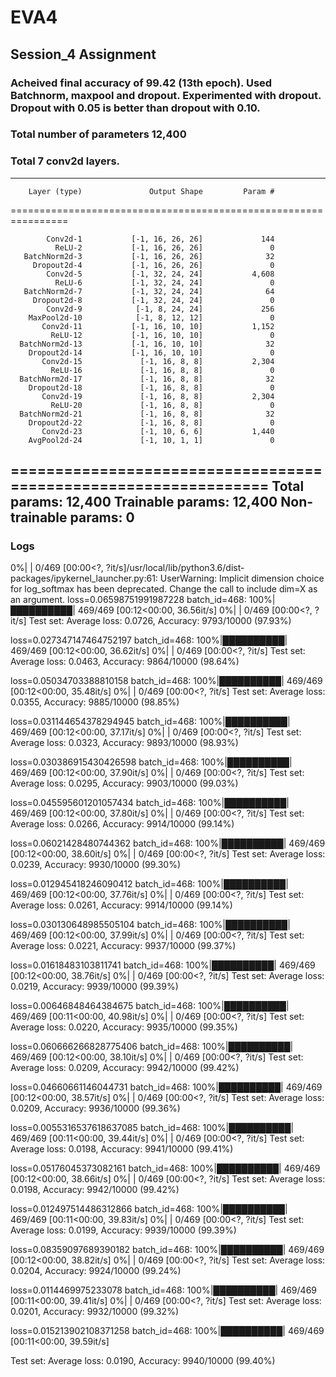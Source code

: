 # EVA4
## Session_4 Assignment

### Acheived final accuracy of 99.42 (13th epoch). Used Batchnorm, maxpool and  dropout. Experimented with dropout. Dropout with 0.05 is better than dropout with 0.10.
### Total number of parameters 12,400
### Total 7 conv2d layers.


----------------------------------------------------------------
        Layer (type)               Output Shape         Param #
================================================================
            
            Conv2d-1           [-1, 16, 26, 26]             144
              ReLU-2           [-1, 16, 26, 26]               0
       BatchNorm2d-3           [-1, 16, 26, 26]              32
         Dropout2d-4           [-1, 16, 26, 26]               0
            Conv2d-5           [-1, 32, 24, 24]           4,608
              ReLU-6           [-1, 32, 24, 24]               0
       BatchNorm2d-7           [-1, 32, 24, 24]              64
         Dropout2d-8           [-1, 32, 24, 24]               0
            Conv2d-9            [-1, 8, 24, 24]             256
        MaxPool2d-10            [-1, 8, 12, 12]               0
           Conv2d-11           [-1, 16, 10, 10]           1,152
             ReLU-12           [-1, 16, 10, 10]               0
      BatchNorm2d-13           [-1, 16, 10, 10]              32
        Dropout2d-14           [-1, 16, 10, 10]               0
           Conv2d-15             [-1, 16, 8, 8]           2,304
             ReLU-16             [-1, 16, 8, 8]               0
      BatchNorm2d-17             [-1, 16, 8, 8]              32
        Dropout2d-18             [-1, 16, 8, 8]               0
           Conv2d-19             [-1, 16, 8, 8]           2,304
             ReLU-20             [-1, 16, 8, 8]               0
      BatchNorm2d-21             [-1, 16, 8, 8]              32
        Dropout2d-22             [-1, 16, 8, 8]               0
           Conv2d-23             [-1, 10, 6, 6]           1,440
        AvgPool2d-24             [-1, 10, 1, 1]               0
================================================================
Total params: 12,400
Trainable params: 12,400
Non-trainable params: 0
----------------------------------------------------------------

### Logs

0%|          | 0/469 [00:00<?, ?it/s]/usr/local/lib/python3.6/dist-packages/ipykernel_launcher.py:61: UserWarning: Implicit dimension choice for log_softmax has been deprecated. Change the call to include dim=X as an argument.
loss=0.06598751991987228 batch_id=468: 100%|██████████| 469/469 [00:12<00:00, 36.56it/s]
  0%|          | 0/469 [00:00<?, ?it/s]
Test set: Average loss: 0.0726, Accuracy: 9793/10000 (97.93%)

loss=0.027347147464752197 batch_id=468: 100%|██████████| 469/469 [00:12<00:00, 36.62it/s]
  0%|          | 0/469 [00:00<?, ?it/s]
Test set: Average loss: 0.0463, Accuracy: 9864/10000 (98.64%)

loss=0.05034703388810158 batch_id=468: 100%|██████████| 469/469 [00:12<00:00, 35.48it/s]
  0%|          | 0/469 [00:00<?, ?it/s]
Test set: Average loss: 0.0355, Accuracy: 9885/10000 (98.85%)

loss=0.031144654378294945 batch_id=468: 100%|██████████| 469/469 [00:12<00:00, 37.17it/s]
  0%|          | 0/469 [00:00<?, ?it/s]
Test set: Average loss: 0.0323, Accuracy: 9893/10000 (98.93%)

loss=0.030386915430426598 batch_id=468: 100%|██████████| 469/469 [00:12<00:00, 37.90it/s]
  0%|          | 0/469 [00:00<?, ?it/s]
Test set: Average loss: 0.0295, Accuracy: 9903/10000 (99.03%)

loss=0.045595601201057434 batch_id=468: 100%|██████████| 469/469 [00:12<00:00, 37.80it/s]
  0%|          | 0/469 [00:00<?, ?it/s]
Test set: Average loss: 0.0266, Accuracy: 9914/10000 (99.14%)

loss=0.06021428480744362 batch_id=468: 100%|██████████| 469/469 [00:12<00:00, 38.60it/s]
  0%|          | 0/469 [00:00<?, ?it/s]
Test set: Average loss: 0.0239, Accuracy: 9930/10000 (99.30%)

loss=0.012945418246090412 batch_id=468: 100%|██████████| 469/469 [00:12<00:00, 37.76it/s]
  0%|          | 0/469 [00:00<?, ?it/s]
Test set: Average loss: 0.0261, Accuracy: 9914/10000 (99.14%)

loss=0.030130648985505104 batch_id=468: 100%|██████████| 469/469 [00:12<00:00, 37.99it/s]
  0%|          | 0/469 [00:00<?, ?it/s]
Test set: Average loss: 0.0221, Accuracy: 9937/10000 (99.37%)

loss=0.01618483103811741 batch_id=468: 100%|██████████| 469/469 [00:12<00:00, 38.76it/s]
  0%|          | 0/469 [00:00<?, ?it/s]
Test set: Average loss: 0.0219, Accuracy: 9939/10000 (99.39%)

loss=0.00646848464384675 batch_id=468: 100%|██████████| 469/469 [00:11<00:00, 40.98it/s]
  0%|          | 0/469 [00:00<?, ?it/s]
Test set: Average loss: 0.0220, Accuracy: 9935/10000 (99.35%)

loss=0.060666266828775406 batch_id=468: 100%|██████████| 469/469 [00:12<00:00, 38.10it/s]
  0%|          | 0/469 [00:00<?, ?it/s]
Test set: Average loss: 0.0209, Accuracy: 9942/10000 (99.42%)

loss=0.04660661146044731 batch_id=468: 100%|██████████| 469/469 [00:12<00:00, 38.57it/s]
  0%|          | 0/469 [00:00<?, ?it/s]
Test set: Average loss: 0.0209, Accuracy: 9936/10000 (99.36%)

loss=0.0055316537618637085 batch_id=468: 100%|██████████| 469/469 [00:11<00:00, 39.44it/s]
  0%|          | 0/469 [00:00<?, ?it/s]
Test set: Average loss: 0.0198, Accuracy: 9941/10000 (99.41%)

loss=0.05176045373082161 batch_id=468: 100%|██████████| 469/469 [00:12<00:00, 38.66it/s]
  0%|          | 0/469 [00:00<?, ?it/s]
Test set: Average loss: 0.0198, Accuracy: 9942/10000 (99.42%)

loss=0.012497514486312866 batch_id=468: 100%|██████████| 469/469 [00:11<00:00, 39.83it/s]
  0%|          | 0/469 [00:00<?, ?it/s]
Test set: Average loss: 0.0199, Accuracy: 9939/10000 (99.39%)

loss=0.08359097689390182 batch_id=468: 100%|██████████| 469/469 [00:12<00:00, 38.82it/s]
  0%|          | 0/469 [00:00<?, ?it/s]
Test set: Average loss: 0.0204, Accuracy: 9924/10000 (99.24%)

loss=0.0114469975233078 batch_id=468: 100%|██████████| 469/469 [00:11<00:00, 39.41it/s]
  0%|          | 0/469 [00:00<?, ?it/s]
Test set: Average loss: 0.0201, Accuracy: 9932/10000 (99.32%)

loss=0.015213902108371258 batch_id=468: 100%|██████████| 469/469 [00:11<00:00, 39.59it/s]

Test set: Average loss: 0.0190, Accuracy: 9940/10000 (99.40%)
